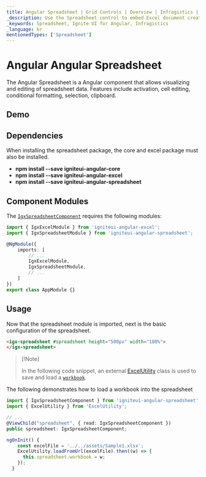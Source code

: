 ```yaml
---
title: Angular Spreadsheet | Grid Controls | Overview | Infragistics |
_description: Use the Spreadsheet control to embed Excel document creation and editing experiences right into your application.
_keywords: Spreadsheet, Ignite UI for Angular, Infragistics
_language: kr
mentionedTypes: ['Spreadsheet']
---
```


# Angular Angular Spreadsheet

The Angular Spreadsheet is a Angular component that allows visualizing and editing of spreadsheet data. Features include activation, cell editing, conditional formatting, selection, clipboard.

## Demo

<code-view style="height: 500px" alt="Angular spreadsheet overview"
           data-demos-base-url="{environment:dvDemosBaseUrl}"
                    iframe-src="{environment:dvDemosBaseUrl}/excel/spreadsheet/overview"
                                                 github-src="excel/spreadsheet/overview">
</code-view>


<div class="divider--half"></div>

## Dependencies

When installing the spreadsheet package, the core and excel package must also be installed.

*   **npm install --save igniteui-angular-core**
*   **npm install --save igniteui-angular-excel**
*   **npm install --save igniteui-angular-spreadsheet**

## Component Modules

The [`IgxSpreadsheetComponent`]({environment:dvApiBaseUrl}/products/ignite-ui-angular/api/docs/typescript/latest/classes/igniteui_angular_spreadsheet.igxspreadsheetcomponent.html) requires the following modules:

```ts
import { IgxExcelModule } from 'igniteui-angular-excel';
import { IgxSpreadsheetModule } from 'igniteui-angular-spreadsheet';

@NgModule({
    imports: [
        // ...
        IgxExcelModule,
        IgxSpreadsheetModule,
        // ...
    ]
})
export class AppModule {}
```

<div class="divider--half"></div>

## Usage

Now that the spreadsheet module is imported, next is the basic configuration of the spreadsheet.

```html
<igx-spreadsheet #spreadsheet height="500px" width="100%">
</igx-spreadsheet>
```

> \[!Note]
>
> In the following code snippet, an external [ExcelUtility](excel-utility.md) class is used to save and load a [`workbook`]({environment:dvApiBaseUrl}/products/ignite-ui-angular/api/docs/typescript/latest/classes/igniteui_angular_spreadsheet.igxspreadsheetcomponent.html#workbook).

The following demonstrates how to load a workbook into the spreadsheet

```ts
import { IgxSpreadsheetComponent } from 'igniteui-angular-spreadsheet';
import { ExcelUtility } from 'ExcelUtility';

// ...
@ViewChild("spreadsheet", { read: IgxSpreadsheetComponent })
public spreadsheet: IgxSpreadsheetComponent;

ngOnInit() {
    const excelFile = '../../assets/Sample1.xlsx';
    ExcelUtility.loadFromUrl(excelFile).then((w) => {
      this.spreadsheet.workbook = w;
    });
  }

```
